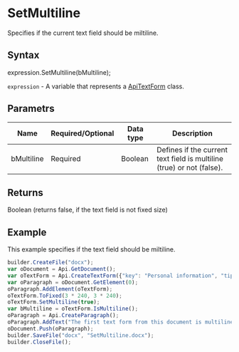 # SetMultiline

Specifies if the current text field should be miltiline.

## Syntax

expression.SetMultiline(bMultiline);

`expression` - A variable that represents a [ApiTextForm](../ApiTextForm.md) class.

## Parametrs

| **Name** | **Required/Optional** | **Data type** | **Description** |
| ------------- | ------------- | ------------- | ------------- |
| bMultiline | Required | Boolean | Defines if the current text field is multiline (true) or not (false). |

## Returns

Boolean (returns false, if the text field is not fixed size)

## Example

This example specifies if the text field should be miltiline.

```javascript
builder.CreateFile("docx");
var oDocument = Api.GetDocument();
var oTextForm = Api.CreateTextForm({"key": "Personal information", "tip": "Enter your first name", "required": true, "placeholder": "First name", "autoFit": false});
var oParagraph = oDocument.GetElement(0);
oParagraph.AddElement(oTextForm);
oTextForm.ToFixed(3 * 240, 3 * 240);
oTextForm.SetMultiline(true);
var bMultiline = oTextForm.IsMultiline();
oParagraph = Api.CreateParagraph();
oParagraph.AddText("The first text form from this document is multiline: " + bMultiline);
oDocument.Push(oParagraph);
builder.SaveFile("docx", "SetMultiline.docx");
builder.CloseFile();
```